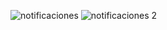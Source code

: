![notificaciones](https://github.com/user-attachments/assets/f22b6883-0012-428a-ad0b-3b44f2a1e185)
![notificaciones 2](https://github.com/user-attachments/assets/7a0e9109-56ef-4eb1-a4b0-7bfd95162735)

